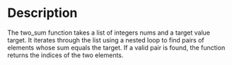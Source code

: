 # Description
The two_sum function takes a list of integers nums and a target value target. It iterates through the list using a nested loop to find pairs of elements whose sum equals the target. If a valid pair is found, the function returns the indices of the two elements.